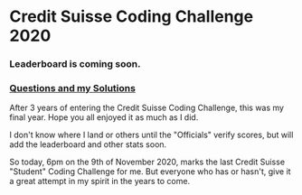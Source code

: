 # Credit Suisse Coding Challenge 2020

### Leaderboard is coming soon.

### [Questions and my Solutions](./Questions) 

After 3 years of entering the Credit Suisse Coding Challenge, this was my final year. Hope you all enjoyed it as much as I did.

I don't know where I land or others until the "Officials" verify scores, but will add the leaderboard and other stats soon.

So today, 6pm on the 9th of November 2020, marks the last Credit Suisse "Student" Coding Challenge for me. But everyone who has or hasn't, give it a great attempt in my spirit in the years to come.